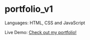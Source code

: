 # portfolio_v1

Languages: HTML, CSS and JavaScript

<p>Live Demo: <a href="https://nguyenth21.github.io/portfolio" target="_blank" rel="noopener noreferrer">Check out my portfolio!</a></p>
